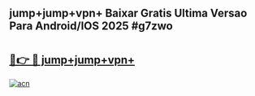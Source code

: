 ## jump+jump+vpn+ Baixar Gratis Ultima Versao Para Android/IOS 2025 #g7zwo

# <h2><a href="https://ainizakaria.my?title=jump+jump+vpn+&ref=20M">🔗👉 🔴 jump+jump+vpn+</a></h2>

[![acn](https://github.com/user-attachments/assets/0f9c940e-d8b0-45ae-aac7-cd30a18b3e1c)](https://ainizakaria.my?title=jump+jump+vpn+&ref=20M)

